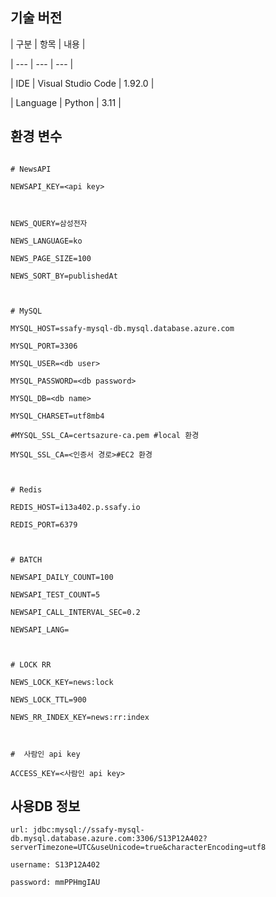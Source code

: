 ## 기술 버전

| 구분 | 항목 | 내용 |

| --- | --- | --- |

| IDE | Visual Studio Code | 1.92.0 |

| Language | Python | 3.11 |





## 환경 변수

```

# NewsAPI

NEWSAPI_KEY=<api key>



NEWS_QUERY=삼성전자

NEWS_LANGUAGE=ko

NEWS_PAGE_SIZE=100

NEWS_SORT_BY=publishedAt



# MySQL 

MYSQL_HOST=ssafy-mysql-db.mysql.database.azure.com

MYSQL_PORT=3306

MYSQL_USER=<db user>

MYSQL_PASSWORD=<db password>

MYSQL_DB=<db name>

MYSQL_CHARSET=utf8mb4

#MYSQL_SSL_CA=certsazure-ca.pem #local 환경

MYSQL_SSL_CA=<인증서 경로>#EC2 환경



# Redis 

REDIS_HOST=i13a402.p.ssafy.io

REDIS_PORT=6379



# BATCH

NEWSAPI_DAILY_COUNT=100

NEWSAPI_TEST_COUNT=5

NEWSAPI_CALL_INTERVAL_SEC=0.2

NEWSAPI_LANG=



# LOCK RR

NEWS_LOCK_KEY=news:lock

NEWS_LOCK_TTL=900

NEWS_RR_INDEX_KEY=news:rr:index



#  사람인 api key

ACCESS_KEY=<사람인 api key>

```



## 사용DB 정보

```
url: jdbc:mysql://ssafy-mysql-db.mysql.database.azure.com:3306/S13P12A402?serverTimezone=UTC&useUnicode=true&characterEncoding=utf8

username: S13P12A402

password: mmPPHmgIAU


```

